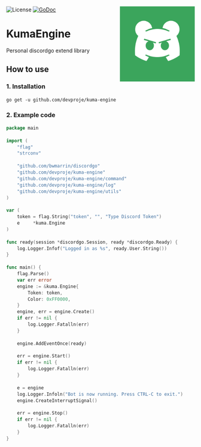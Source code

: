 <br/>

![License](https://img.shields.io/github/license/devproje/kuma-engine)
[![GoDoc](https://godoc.org/github.com/devproje/kuma-engine?status.svg)](https://godoc.org/github.com/devproje/kuma-engine)
<img width="200" height="200" align="right" src="https://github.com/devproje/kuma-engine/raw/master/assets/kuma-engine-logo.png" alt=""/>

# KumaEngine
Personal discordgo extend library

## How to use

### 1. Installation
```shell
go get -u github.com/devproje/kuma-engine
```

### 2. Example code

```go
package main

import (
	"flag"
	"strconv"

	"github.com/bwmarrin/discordgo"
	"github.com/devproje/kuma-engine"
	"github.com/devproje/kuma-engine/command"
	"github.com/devproje/kuma-engine/log"
	"github.com/devproje/kuma-engine/utils"
)

var (
	token = flag.String("token", "", "Type Discord Token")
	e     *kuma.Engine
)

func ready(session *discordgo.Session, ready *discordgo.Ready) {
	log.Logger.Infof("Logged in as %s", ready.User.String())
}

func main() {
	flag.Parse()
	var err error
	engine := &kuma.Engine{
		Token: token,
		Color: 0xFF0000,
	}
	engine, err = engine.Create()
	if err != nil {
		log.Logger.Fatalln(err)
	}
	
	engine.AddEventOnce(ready)

	err = engine.Start()
	if err != nil {
		log.Logger.Fatalln(err)
	}

	e = engine
	log.Logger.Infoln("Bot is now running. Press CTRL-C to exit.")
	engine.CreateInterruptSignal()

	err = engine.Stop()
	if err != nil {
		log.Logger.Fatalln(err)
	}
}
```
